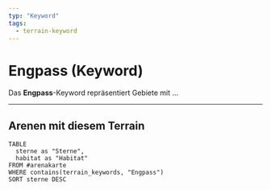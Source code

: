 ```yaml
---
typ: "Keyword"
tags:
  - terrain-keyword
---
```


# Engpass (Keyword)

Das **Engpass**-Keyword repräsentiert Gebiete mit ...

---
## Arenen mit diesem Terrain

```dataview
TABLE
  sterne as "Sterne",
  habitat as "Habitat"
FROM #arenakarte
WHERE contains(terrain_keywords, "Engpass")
SORT sterne DESC